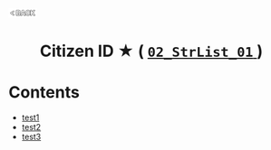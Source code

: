 <p align="left">
  <a href="../README.md">
    <img src="../../Z99-OTHERS/00-common/00-back.png" style="width:10%">
  </a>
</p>

<div align="center">
  <h1>
    Citizen ID ★ (
      <a href="https://drive.google.com/file/d/1rrNBkLxvvoBxibKoOMcDxNEgvrYXO6wv/view?usp=drive_link">
        <code>02_StrList_01</code>
      </a>
    )
  </h1>
</div>

# Contents

-   [test1]()
-   [test2]()
-   [test3]()
